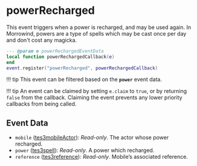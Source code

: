 # powerRecharged

This event triggers when a power is recharged, and may be used again. In Morrowind, powers are a type of spells which may be cast once per day and don't cost any magicka.

```lua
--- @param e powerRechargedEventData
local function powerRechargedCallback(e)
end
event.register("powerRecharged", powerRechargedCallback)
```

!!! tip
	This event can be filtered based on the **`power`** event data.

!!! tip
	An event can be claimed by setting `e.claim` to `true`, or by returning `false` from the callback. Claiming the event prevents any lower priority callbacks from being called.

## Event Data

* `mobile` ([tes3mobileActor](../../types/tes3mobileActor)): *Read-only*. The actor whose power recharged.
* `power` ([tes3spell](../../types/tes3spell)): *Read-only*. A power which recharged.
* `reference` ([tes3reference](../../types/tes3reference)): *Read-only*. Mobile’s associated reference.


